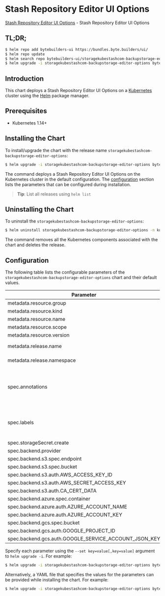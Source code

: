 # Stash Repository Editor UI Options

[Stash Repository Editor UI Options](https://byte.builders) - Stash Repository Editor UI Options

## TL;DR;

```bash
$ helm repo add bytebuilders-ui https://bundles.byte.builders/ui/
$ helm repo update
$ helm search repo bytebuilders-ui/storagekubestashcom-backupstorage-editor-options --version=v0.6.0
$ helm upgrade -i storagekubestashcom-backupstorage-editor-options bytebuilders-ui/storagekubestashcom-backupstorage-editor-options -n kube-system --create-namespace --version=v0.6.0
```

## Introduction

This chart deploys a Stash Repository Editor UI Options on a [Kubernetes](http://kubernetes.io) cluster using the [Helm](https://helm.sh) package manager.

## Prerequisites

- Kubernetes 1.14+

## Installing the Chart

To install/upgrade the chart with the release name `storagekubestashcom-backupstorage-editor-options`:

```bash
$ helm upgrade -i storagekubestashcom-backupstorage-editor-options bytebuilders-ui/storagekubestashcom-backupstorage-editor-options -n kube-system --create-namespace --version=v0.6.0
```

The command deploys a Stash Repository Editor UI Options on the Kubernetes cluster in the default configuration. The [configuration](#configuration) section lists the parameters that can be configured during installation.

> **Tip**: List all releases using `helm list`

## Uninstalling the Chart

To uninstall the `storagekubestashcom-backupstorage-editor-options`:

```bash
$ helm uninstall storagekubestashcom-backupstorage-editor-options -n kube-system
```

The command removes all the Kubernetes components associated with the chart and deletes the release.

## Configuration

The following table lists the configurable parameters of the `storagekubestashcom-backupstorage-editor-options` chart and their default values.

|                       Parameter                       |                    Description                     |              Default               |
|-------------------------------------------------------|----------------------------------------------------|------------------------------------|
| metadata.resource.group                               |                                                    | <code>storage.kubestash.com</code> |
| metadata.resource.kind                                |                                                    | <code>BackupStorage</code>         |
| metadata.resource.name                                |                                                    | <code>backupstorages</code>        |
| metadata.resource.scope                               |                                                    | <code>Namespaced</code>            |
| metadata.resource.version                             |                                                    | <code>v1alpha1</code>              |
| metadata.release.name                                 | Release name                                       | <code>""</code>                    |
| metadata.release.namespace                            | Release namespace                                  | <code>""</code>                    |
| spec.annotations                                      | Annotations to add to the database custom resource | <code>{}</code>                    |
| spec.labels                                           | Labels to add to all the template objects          | <code>{}</code>                    |
| spec.storageSecret.create                             |                                                    | <code>true</code>                  |
| spec.backend.provider                                 |                                                    | <code>"" # s3,gcs,azure</code>     |
| spec.backend.s3.spec.endpoint                         |                                                    | <code>""</code>                    |
| spec.backend.s3.spec.bucket                           |                                                    | <code>""</code>                    |
| spec.backend.s3.auth.AWS_ACCESS_KEY_ID                |                                                    | <code>""</code>                    |
| spec.backend.s3.auth.AWS_SECRET_ACCESS_KEY            |                                                    | <code>""</code>                    |
| spec.backend.s3.auth.CA_CERT_DATA                     |                                                    | <code>""</code>                    |
| spec.backend.azure.spec.container                     |                                                    | <code>""</code>                    |
| spec.backend.azure.auth.AZURE_ACCOUNT_NAME            |                                                    | <code>""</code>                    |
| spec.backend.azure.auth.AZURE_ACCOUNT_KEY             |                                                    | <code>""</code>                    |
| spec.backend.gcs.spec.bucket                          |                                                    | <code>""</code>                    |
| spec.backend.gcs.auth.GOOGLE_PROJECT_ID               |                                                    | <code>""</code>                    |
| spec.backend.gcs.auth.GOOGLE_SERVICE_ACCOUNT_JSON_KEY |                                                    | <code>""</code>                    |


Specify each parameter using the `--set key=value[,key=value]` argument to `helm upgrade -i`. For example:

```bash
$ helm upgrade -i storagekubestashcom-backupstorage-editor-options bytebuilders-ui/storagekubestashcom-backupstorage-editor-options -n kube-system --create-namespace --version=v0.6.0 --set metadata.resource.group=storage.kubestash.com
```

Alternatively, a YAML file that specifies the values for the parameters can be provided while
installing the chart. For example:

```bash
$ helm upgrade -i storagekubestashcom-backupstorage-editor-options bytebuilders-ui/storagekubestashcom-backupstorage-editor-options -n kube-system --create-namespace --version=v0.6.0 --values values.yaml
```
